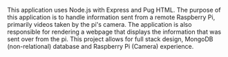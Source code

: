 This application uses Node.js with Express and Pug HTML. The purpose of this application is to handle information sent from a remote Raspberry Pi, primarily videos taken by the pi's camera. The application is also responsible for rendering a webpage that displays the information that was sent over from the pi. This project allows for full stack design, MongoDB (non-relational) database and Raspberry Pi (Camera) experience.

